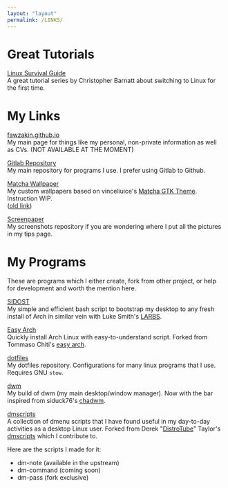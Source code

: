 ```yaml
---
layout: "layout"
permalink: /LINKS/
---
```


# Great Tutorials
[Linux Survival Guide](https://www.youtube.com/watch?v=FeDYxBulZ6c)  
A great tutorial series by Christopher Barnatt about switching to Linux for the first time.

# My Links
[fawzakin.github.io](https://fawzakin.github.io)  
My main page for things like my personal, non-private information as well as CVs. (NOT AVAILABLE AT THE MOMENT)

[Gitlab Repository](https://gitlab.com/fawzakin)  
My main repository for programs I use. I prefer using Gitlab to Github.

[Matcha Wallpaper](https://github.com/fawzakin/Matcha-wallpaper)  
My custom wallpapers based on vinceliuice's [Matcha GTK Theme](https://github.com/vinceliuice/Matcha-gtk-theme). Instruction WIP.  
([old link](https://drive.google.com/drive/u/0/folders/1489PbyXlqyZe1U0Dw01DRE8FJkwL3tLi))  

[Screenpaper](https://github.com/fawzakin/screenpaper)  
My screenshots repository if you are wondering where I put all the pictures in my tips page.

# My Programs
These are programs which I either create, fork from other project, or help for development and worth the mention here.

[SIDOST](https://gitlab.com/fawzakin/sidost)  
My simple and efficient bash script to bootstrap my desktop to any fresh install of Arch in similar vein with Luke Smith's [LARBS](https://larbs.xyz).

[Easy Arch](https://gitlab.com/fawzakin/easy-arch)  
Quickly install Arch Linux with easy-to-understand script. Forked from Tommaso Chiti's [easy arch](https://github.com/classy-giraffe/easy-arch).

[dotfiles](https://gitlab.com/fawzakin/dotfiles)  
My dotfiles repository. Configurations for many linux programs that I use. Requires GNU `stow`.

[dwm](https://gitlab.com/fawzakin/dwm)  
My build of dwm (my main desktop/window manager). Now with the bar inspired from siduck76's [chadwm](https://github.com/siduck76/chadwm).

[dmscripts](https://gitlab.com/fawzakin/dmscripts)  
A collection of dmenu scripts that I have found useful in my day-to-day activities as a desktop Linux user. Forked from Derek "[DistroTube](https://www.youtube.com/c/DistroTube)" Taylor's [dmscripts](https://gitlab.com/dwt1/dmscripts) which I contribute to. 

Here are the scripts I made for it:
- dm-note (available in the upstream)
- dm-command (coming soon)
- dm-pass (fork exclusive)

